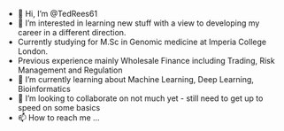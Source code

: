 - 👋 Hi, I’m @TedRees61
- 👀 I’m interested in learning new stuff with a view to developing my career in a different direction. 
- Currently studying for M.Sc in Genomic medicine at Imperia College London.
- Previous experience mainly Wholesale Finance including Trading, Risk Management and Regulation
- 🌱 I’m currently learning about Machine Learning, Deep Learning, Bioinformatics
- 💞️ I’m looking to collaborate on not much yet - still need to get up to speed on some basics
- 📫 How to reach me ...

<!---
TedRees61/TedRees61 is a ✨ special ✨ repository because its `README.md` (this file) appears on your GitHub profile.
You can click the Preview link to take a look at your changes.
--->
